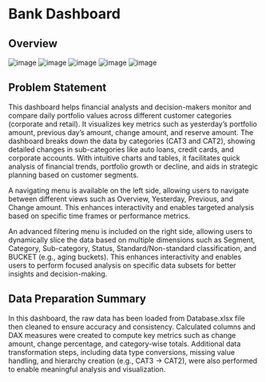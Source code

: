 # Bank Dashboard

## Overview
![image](https://github.com/user-attachments/assets/30648a9f-a75a-4237-aefc-e7f326494c1c)
![image](https://github.com/user-attachments/assets/5b394a4f-43f1-422a-815b-9bf9994f21c9)
![image](https://github.com/user-attachments/assets/6adbd7a1-a0d1-43ce-b4bf-100195ff3d13)
![image](https://github.com/user-attachments/assets/9fce9fbe-2768-4e51-bcd5-4adce408222c)
![image](https://github.com/user-attachments/assets/e55f1a30-a4b6-4526-8192-e75efe294be7)


## Problem Statement

This dashboard helps financial analysts and decision-makers monitor and compare daily portfolio values across different customer categories (corporate and retail). It visualizes key metrics such as yesterday’s portfolio amount, previous day’s amount, change amount, and reserve amount. The dashboard breaks down the data by categories (CAT3 and CAT2), showing detailed changes in sub-categories like auto loans, credit cards, and corporate accounts. With intuitive charts and tables, it facilitates quick analysis of financial trends, portfolio growth or decline, and aids in strategic planning based on customer segments.

A navigating menu is available on the left side, allowing users to navigate between different views such as Overview, Yesterday, Previous, and Change amount. This enhances interactivity and enables targeted analysis based on specific time frames or performance metrics.

An advanced filtering menu is included on the right side, allowing users to dynamically slice the data based on multiple dimensions such as Segment, Category, Sub-category, Status, Standard/Non-standard classification, and BUCKET (e.g., aging buckets). This enhances interactivity and enables users to perform focused analysis on specific data subsets for better insights and decision-making.


## Data Preparation Summary

In this dashboard, the raw data has been loaded from Database.xlsx file then cleaned to ensure accuracy and consistency. Calculated columns and DAX measures were created to compute key metrics such as change amount, change percentage, and category-wise totals. Additional data transformation steps, including data type conversions, missing value handling, and hierarchy creation (e.g., CAT3 → CAT2), were also performed to enable meaningful analysis and visualization.

